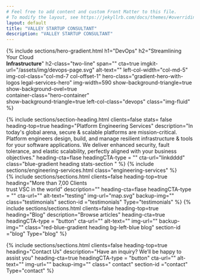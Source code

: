 ```yaml
---
# Feel free to add content and custom Front Matter to this file.
# To modify the layout, see https://jekyllrb.com/docs/themes/#overriding-theme-defaults
layout: default
title: "VALLEY STARTUP CONSULTANT"
description: "VALLEY STARTUP CONSULTANT"
---
```

{% include sections/hero-gradient.html 
  h1="DevOps"
  h2="Streamlining Your Cloud <br><strong>Infrastructure</strong>"
  h2-class="two-line"
  span=""
  cta=true
  imgkit-url="/assets/img/devops-page.svg"
  alt-text=""
  left-col-width="col-md-5"
  img-col-class="col-md-7 col-offset-1" 
  hero-class="gradient-hero-with-logos legal-services-hero"
  img-width=590
  show-background-triangle=true
  show-background-ovel=true  
  container-class="hero-container"  
  show-background-triangle=true
  left-col-class="devops"
  class="img-fluid"
%}
<section class="section justify-content-end justify-content-lg-center blue-gradient heading">
  <div class="container">
    {% include sections/section-heading.html
      clients=false
      stats= false
      heading-top=true
      heading="Platform Engineering Services"
      description="In today's global arena, secure & scalable platforms are mission-critical. Platform engineers design, build, and manage resilient infrastructure & tools for your software applications. We deliver enhanced security, fault tolerance, and elastic scalability, perfectly aligned with your business objectives."
      heading-cta=flase
      headingCTA-type = ""
      cta-url="linkdddd"   
      class="blue-gradient heading stats-section "      
    %}   
     {% include sections/engineering-services.html
            class="engineering-services"
            %} 

</div>
  </section>
{% include sections/sections.html
      clients=false
      heading-top=true
      heading="More than 7,00 Clients <br> trust VSC in the world"
      description=""
      heading-cta=flase
      headingCTA-type = ""
      cta-url=""
      alt-text="testing"
      img-url="map.svg"
      backup-img=""
      class="testimonials"
      section-id ="testimonials"
      Type="testimonials"
    %}   
{% include sections/sections.html
      clients=false
      heading-top=true
      heading="Blog"
      description="Browse articles"
      heading-cta=true
      headingCTA-type = "button"
      cta-url=""
      alt-text=""
      img-url=""
      backup-img=""
      class="red-blue-gradient heading bg-left-blue blog"
      section-id ="blog"
      Type="blog"
    %}

    
{% include sections/sections.html
      clients=false
      heading-top=true
      heading="Contact Us"
      description="Have an inquiry? We’ll be happy to assist you"
      heading-cta=true
      headingCTA-type = "button"
      cta-url=""
      alt-text=""
      img-url=""
      backup-img=""
      class=" contact"
      section-id ="contact"
      Type="contact"
    %}
    


